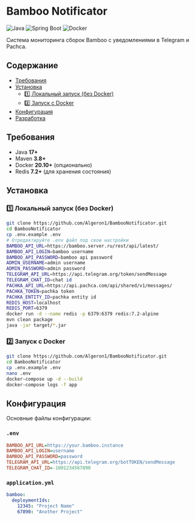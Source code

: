 # Bamboo Notificator
![Java](https://img.shields.io/badge/Java-17%2B-orange) ![Spring Boot](https://img.shields.io/badge/Spring%20Boot-3.1-blue) ![Docker](https://img.shields.io/badge/Docker-20.10%2B-2496ED)

Система мониторинга сборок Bamboo с уведомлениями в Telegram и Pachca.
## Содержание
- [Требования](#-требования)
- [Установка](#-установка)
  - [1️⃣ Локальный запуск (без Docker)](#1️⃣-локальный-запуск-без-docker)
  - [2️⃣ Запуск с Docker](#2️⃣-запуск-с-docker)
- [Конфигурация](#️-конфигурация)
- [Разработка](#-разработка)
##  Требования
- Java **17+**
- Maven **3.8+**
- Docker **20.10+** (опционально)
- Redis **7.2+** (для хранения состояния)
## Установка
### 1️⃣ Локальный запуск (без Docker)
```bash
git clone https://github.com/Algeron1/BambooNotificator.git
cd BambooNotificator
cp .env.example .env
# Отредактируйте .env файл под свои настройки
BAMBOO_API_URL=https://bamboo.server.ru/rest/api/latest/
BAMBOO_API_LOGIN=bamboo username
BAMBOO_API_PASSWORD=bamboo api password
ADMIN_USERNAME=admin username
ADMIN_PASSWORD=admin password
TELEGRAM_API_URL=https://api.telegram.org/token/sendMessage
TELEGRAM_CHAT_ID=chat id
PACHKA_API_URL=https://api.pachca.com/api/shared/v1/messages/
PACHKA_TOKEN=pachka token
PACHKA_ENTITY_ID=pachka entity id
REDIS_HOST=localhost
REDIS_PORT=6379
docker run -d --name redis -p 6379:6379 redis:7.2-alpine
mvn clean package
java -jar target/*.jar
```
### 2️⃣ Запуск с Docker
```bash
git clone https://github.com/Algeron1/BambooNotificator.git
cd BambooNotificator
cp .env.example .env
nano .env
docker-compose up -d --build
docker-compose logs -f app
```
## Конфигурация
Основные файлы конфигурации:
### `.env`
```ini
BAMBOO_API_URL=https://your.bamboo.instance
BAMBOO_API_LOGIN=username
BAMBOO_API_PASSWORD=password
TELEGRAM_API_URL=https://api.telegram.org/botTOKEN/sendMessage
TELEGRAM_CHAT_ID=-1001234567890
```
### `application.yml`
```yaml
bamboo:
  deploymentIds:
    12345: "Project Name"
    67890: "Another Project"
```
